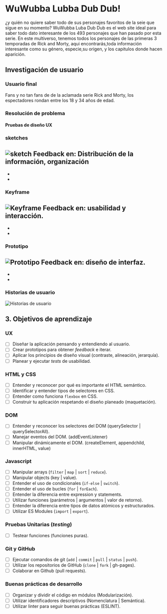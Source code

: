 # WuWubba Lubba Dub Dub!
¿y quién no quiere saber todo de sus personajes favoritos de la seie que sigue en su momento?
WuWubba Luba Dub Dub es el web site ideal para saber todo dato interesante de los 493 personajes que han pasado por esta serie.
En este multiverso, tenemos todos los personajes de las primeras 3 temporadas de Rick and Morty, aqui encontrarás,toda información interesante como su género, especie,su origen, y los capitulos donde hacen aparición.

## Investigación de usuario

### Usuario final

Fans y no tan fans de de la aclamada serie Rick and Morty, los espectadores rondan entre los 18 y 34 años de edad.

### Resolución de problema

#### Pruebas de diseño UX

### sketches
![sketch](https://github.com/Dianax69/CDMX009-Data-Lovers/blob/develop/src/asset/Maquetado-02.jpg?raw=true)
Feedback en: Distribución de la información, organización
-
-
-

### Keyframe
![Keyframe](https://github.com/Dianax69/CDMX009-Data-Lovers/blob/develop/src/asset/Maquetado-04.jpg?raw=true)
Feedback en: usabilidad y interacción.
-
-
-

### Prototipo
![Prototipo](https://github.com/Dianax69/CDMX009-Data-Lovers/blob/develop/src/asset/Maquetado-03.jpg?raw=true)
Feedback en: diseño de interfaz.
-
-
-

### Historias de usuario
![Historias de usuario](https://github.com/Dianax69/CDMX009-Data-Lovers/blob/develop/src/asset/Maquetado-05.jpg?raw=true)


## 3. Objetivos de aprendizaje
### UX

- [ ] Diseñar la aplicación pensando y entendiendo al usuario.
- [ ] Crear prototipos para obtener _feedback_ e iterar.
- [ ] Aplicar los principios de diseño visual (contraste, alineación, jerarquía).
- [ ] Planear y ejecutar _tests_ de usabilidad.

### HTML y CSS

- [ ] Entender y reconocer por qué es importante el HTML semántico.
- [ ] Identificar y entender tipos de selectores en CSS.
- [ ] Entender como funciona `flexbox` en CSS.
- [ ] Construir tu aplicación respetando el diseño planeado (maquetación).

### DOM

- [ ] Entender y reconocer los selectores del DOM (querySelector | querySelectorAll).
- [ ] Manejar eventos del DOM. (addEventListener)
- [ ] Manipular dinámicamente el DOM. (createElement, appendchild, innerHTML, value)

### Javascript

- [ ] Manipular arrays (`filter` | `map` | `sort` | `reduce`).
- [ ] Manipular objects (key | value).
- [ ] Entender el uso de condicionales (`if-else` | `switch`).
- [ ] Entender el uso de bucles (`for` | `forEach`).
- [ ] Entender la diferencia entre expression y statements.
- [ ] Utilizar funciones (parámetros | argumentos | valor de retorno).
- [ ] Entender la diferencia entre tipos de datos atómicos y estructurados.
- [ ] Utilizar ES Modules (`import` | `export`).

### Pruebas Unitarias (_testing_)
- [ ] Testear funciones (funciones puras).

### Git y GitHub
- [ ] Ejecutar comandos de git (`add` | `commit` | `pull` | `status` | `push`).
- [ ] Utilizar los repositorios de GitHub (`clone` | `fork` | gh-pages).
- [ ] Colaborar en Github (pull requests).

### Buenas prácticas de desarrollo
- [ ] Organizar y dividir el código en módulos (Modularización).
- [ ] Utilizar identificadores descriptivos (Nomenclatura | Semántica).
- [ ] Utilizar linter para seguir buenas prácticas (ESLINT).

